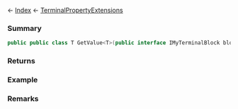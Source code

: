← [Index](Api-Index) ← [TerminalPropertyExtensions](Sandbox.ModAPI.Interfaces.TerminalPropertyExtensions)

### Summary

```csharp
public public class T GetValue<T>(public interface IMyTerminalBlock block, string propertyId)
```

### Returns

### Example

### Remarks

